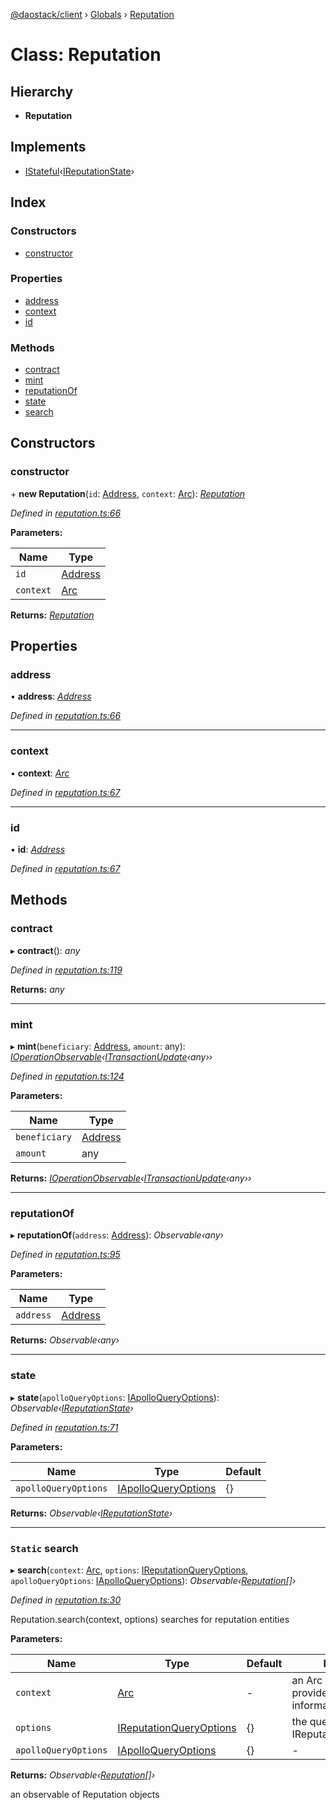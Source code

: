 [@daostack/client](../README.md) › [Globals](../globals.md) › [Reputation](reputation.md)

# Class: Reputation

## Hierarchy

* **Reputation**

## Implements

* [IStateful](../interfaces/istateful.md)‹[IReputationState](../interfaces/ireputationstate.md)›

## Index

### Constructors

* [constructor](reputation.md#constructor)

### Properties

* [address](reputation.md#address)
* [context](reputation.md#context)
* [id](reputation.md#id)

### Methods

* [contract](reputation.md#contract)
* [mint](reputation.md#mint)
* [reputationOf](reputation.md#reputationof)
* [state](reputation.md#state)
* [search](reputation.md#static-search)

## Constructors

###  constructor

\+ **new Reputation**(`id`: [Address](../globals.md#address), `context`: [Arc](arc.md)): *[Reputation](reputation.md)*

*Defined in [reputation.ts:66](https://github.com/daostack/client/blob/3f46a94/src/reputation.ts#L66)*

**Parameters:**

Name | Type |
------ | ------ |
`id` | [Address](../globals.md#address) |
`context` | [Arc](arc.md) |

**Returns:** *[Reputation](reputation.md)*

## Properties

###  address

• **address**: *[Address](../globals.md#address)*

*Defined in [reputation.ts:66](https://github.com/daostack/client/blob/3f46a94/src/reputation.ts#L66)*

___

###  context

• **context**: *[Arc](arc.md)*

*Defined in [reputation.ts:67](https://github.com/daostack/client/blob/3f46a94/src/reputation.ts#L67)*

___

###  id

• **id**: *[Address](../globals.md#address)*

*Defined in [reputation.ts:67](https://github.com/daostack/client/blob/3f46a94/src/reputation.ts#L67)*

## Methods

###  contract

▸ **contract**(): *any*

*Defined in [reputation.ts:119](https://github.com/daostack/client/blob/3f46a94/src/reputation.ts#L119)*

**Returns:** *any*

___

###  mint

▸ **mint**(`beneficiary`: [Address](../globals.md#address), `amount`: any): *[IOperationObservable](../interfaces/ioperationobservable.md)‹[ITransactionUpdate](../interfaces/itransactionupdate.md)‹any››*

*Defined in [reputation.ts:124](https://github.com/daostack/client/blob/3f46a94/src/reputation.ts#L124)*

**Parameters:**

Name | Type |
------ | ------ |
`beneficiary` | [Address](../globals.md#address) |
`amount` | any |

**Returns:** *[IOperationObservable](../interfaces/ioperationobservable.md)‹[ITransactionUpdate](../interfaces/itransactionupdate.md)‹any››*

___

###  reputationOf

▸ **reputationOf**(`address`: [Address](../globals.md#address)): *Observable‹any›*

*Defined in [reputation.ts:95](https://github.com/daostack/client/blob/3f46a94/src/reputation.ts#L95)*

**Parameters:**

Name | Type |
------ | ------ |
`address` | [Address](../globals.md#address) |

**Returns:** *Observable‹any›*

___

###  state

▸ **state**(`apolloQueryOptions`: [IApolloQueryOptions](../interfaces/iapolloqueryoptions.md)): *Observable‹[IReputationState](../interfaces/ireputationstate.md)›*

*Defined in [reputation.ts:71](https://github.com/daostack/client/blob/3f46a94/src/reputation.ts#L71)*

**Parameters:**

Name | Type | Default |
------ | ------ | ------ |
`apolloQueryOptions` | [IApolloQueryOptions](../interfaces/iapolloqueryoptions.md) |  {} |

**Returns:** *Observable‹[IReputationState](../interfaces/ireputationstate.md)›*

___

### `Static` search

▸ **search**(`context`: [Arc](arc.md), `options`: [IReputationQueryOptions](../interfaces/ireputationqueryoptions.md), `apolloQueryOptions`: [IApolloQueryOptions](../interfaces/iapolloqueryoptions.md)): *Observable‹[Reputation](reputation.md)[]›*

*Defined in [reputation.ts:30](https://github.com/daostack/client/blob/3f46a94/src/reputation.ts#L30)*

Reputation.search(context, options) searches for reputation entities

**Parameters:**

Name | Type | Default | Description |
------ | ------ | ------ | ------ |
`context` | [Arc](arc.md) | - | an Arc instance that provides connection information |
`options` | [IReputationQueryOptions](../interfaces/ireputationqueryoptions.md) |  {} | the query options, cf. IReputationQueryOptions |
`apolloQueryOptions` | [IApolloQueryOptions](../interfaces/iapolloqueryoptions.md) |  {} | - |

**Returns:** *Observable‹[Reputation](reputation.md)[]›*

an observable of Reputation objects
